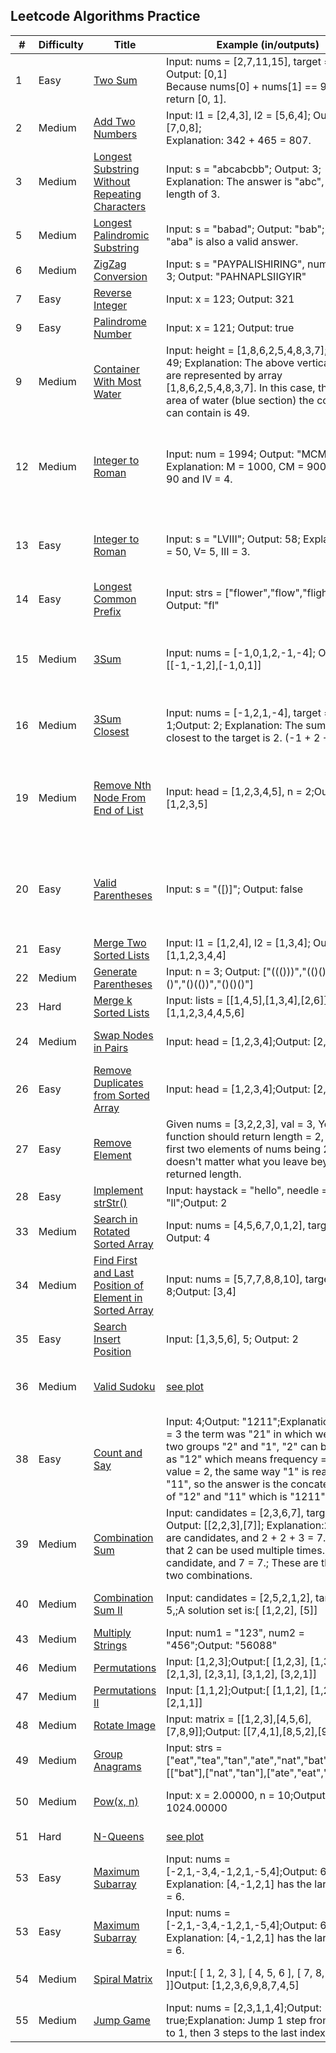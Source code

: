 ## Leetcode Algorithms Practice



| # | Difficulty | Title |  Example (in/outputs)  |  Solution  |  Plot  |
|---| ---------- | ----- | ---------------------- | ---------- | ------ |
|1|Easy|[Two Sum](https://leetcode.com/problems/two-sum/) | Input: nums = [2,7,11,15], target = 9; Output: [0,1] <br> Because nums[0] + nums[1] == 9, we return [0, 1].| [Python (Hashmap)](two_sum_hash.py)||
|2|Medium|[Add Two Numbers](https://leetcode.com/problems/add-two-numbers/) | Input: l1 = [2,4,3], l2 = [5,6,4]; Output: [7,0,8]; <br> Explanation: 342 + 465 = 807.| [Python (2 pointers for each input linked list, remember to take care of reminders)](add_two_numbers.py)||
|3|Medium|[Longest Substring Without Repeating Characters](https://leetcode.com/problems/longest-substring-without-repeating-characters/) | Input: s = "abcabcbb"; Output: 3; <br> Explanation: The answer is "abc", with the length of 3.| [Python (2 pointers both start from index 0)](longest_substring_without_repeating_characters.py)||
|5|Medium|[Longest Palindromic Substring](https://leetcode.com/problems/longest-palindromic-substring/) | Input: s = "babad"; Output: "bab"; Note: "aba" is also a valid answer.| [Python (1 iteration thru the string with helper function to find max substr at each position)](longest_palindromic_substring.py)||
|6|Medium|[ZigZag Conversion](https://leetcode.com/problems/zigzag-conversion/) | Input: s = "PAYPALISHIRING", numRows = 3; Output: "PAHNAPLSIIGYIR" | [Python (first figure out interval from number of rows)](zigzag_conversion.py)|[plot](photos/zigzag.png)|
|7|Easy|[Reverse Integer](https://leetcode.com/problems/reverse-integer/) | Input: x = 123; Output: 321 | [Python (x mode 10 & Floor division, and remember to deal with negative number)](reverse_integer.py)||
|9|Easy|[Palindrome Number](https://leetcode.com/problems/palindrome-number/) | Input: x = 121; Output: true | [Python (similar to 7 Reverse Integer)](palindrome_number.py)||
|9|Medium|[Container With Most Water](https://leetcode.com/problems/container-with-most-water/) | Input: height = [1,8,6,2,5,4,8,3,7]; Output: 49; Explanation: The above vertical lines are represented by array [1,8,6,2,5,4,8,3,7]. In this case, the max area of water (blue section) the container can contain is 49. | [Python (2 pointers starting from left and right, calculate and find max area)](container_with_most_water.py)|[plot](photos/container_most_water.png)|
|12|Medium|[Integer to Roman](https://leetcode.com/problems/integer-to-roman/) | Input: num = 1994; Output: "MCMXCIV"; Explanation: M = 1000, CM = 900, XC = 90 and IV = 4.| [Python (Given basic mapping (two arrays 1 integers 1 roman, ascending sorted), loop over integers mapping from largest to smallest, and if input number is larger than mapping, subtract the int mapping, and append corresponding roman character)](integer_to_roman.py)||
|13|Easy|[Integer to Roman](https://leetcode.com/problems/roman-to-integer/) | Input: s = "LVIII"; Output: 58; Explanation: L = 50, V= 5, III = 3.| [Python (loop thru input roman from right to left, create a maxdigit var, and for each mapped int check if it is bigger than maxdigit, if so add int to result sum if not subtract it from sum)](roman_to_integer.py)||
|14|Easy|[Longest Common Prefix](https://leetcode.com/problems/longest-common-prefix/) | Input: strs = ["flower","flow","flight"]; Output: "fl"| [Python (2 loops, loop over first word, within that loop over the array, and check if char is the same)](longest_common_prefix.py)||
|15|Medium|[3Sum](https://leetcode.com/problems/3sum/) | Input: nums = [-1,0,1,2,-1,-4]; Output: [[-1,-1,2],[-1,0,1]]| [Python (sort array, 3 loops, t loops over array, then 2 other indexes, i and j start from right side of t and end of array, move i and j close to the middle and trying to get sum zero.  remember to deal with same consecutive values.)](3sum.py)||
|16|Medium|[3Sum Closest](https://leetcode.com/problems/3sum-closest/) | Input: nums = [-1,2,1,-4], target = 1;Output: 2; Explanation: The sum that is closest to the target is 2. (-1 + 2 + 1 = 2).| [Python (similar to 15 3sum, with small difference in comparison condition (compare abs difference of sum and target with a placeholder sum ))](3sum.py)||
|19|Medium|[Remove Nth Node From End of List](https://leetcode.com/problems/remove-nth-node-from-end-of-list/) | Input: head = [1,2,3,4,5], n = 2;Output: [1,2,3,5]| [Python (fast and slow pointers, the fast pointer first move to the nth node so that there is n steps between fast and slow, and then move both fast and slow until fast reaches the end. Need to deal with corner case when list is shorter than expected)](remove_nth_node_from_end_of_list.py)||
|20|Easy|[Valid Parentheses](https://leetcode.com/problems/valid-parentheses/) | Input: s = "([)]"; Output: false| [Python (use hashmap  that is reversed parenthesizes pairs and a stack that temporarily stores one element (when looping over the input str), check if current element in hashmap, if so compare stack.pop() with the corresponding value in Hashmap)](valid_parentheses.py)||
|21|Easy|[Merge Two Sorted Lists](https://leetcode.com/problems/merge-two-sorted-lists/) | Input: l1 = [1,2,4], l2 = [1,3,4]; Output: [1,1,2,3,4,4]| [Python (2 pointers and compare values)](merge_two_sorted_lists.py)||
|22|Medium|[Generate Parentheses](https://leetcode.com/problems/generate-parentheses/) | Input: n = 3; Output: ["((()))","(()())","(())()","()(())","()()()"]| [Python (dfs)](generate_parentheses.py)|[plot](photos/gen_paren.png)|
|23|Hard|[Merge k Sorted Lists](https://leetcode.com/problems/merge-k-sorted-lists/) | Input: lists = [[1,4,5],[1,3,4],[2,6]]; Output: [1,1,2,3,4,4,5,6]| [Python (heapq, this solution only passes in python2)](merge_k_sorted_lists.py)||
|24|Medium|[Swap Nodes in Pairs](https://leetcode.com/problems/swap-nodes-in-pairs/) | Input: head = [1,2,3,4];Output: [2,1,4,3]| [Python (Needs to be clear on linked list manipulations (how nodes swapping happens))](swap_nodes_in_pairs.py)||
|26|Easy|[Remove Duplicates from Sorted Array](https://leetcode.com/problems/remove-duplicates-from-sorted-array/) | Input: head = [1,2,3,4];Output: [2,1,4,3]| [Python (iterate over the list, and set a global var to compare with ))](remove_duplicates_from_sorted_array.py)||
|27|Easy|[Remove Element](https://leetcode.com/problems/remove-element/) | Given nums = [3,2,2,3], val = 3, Your function should return length = 2, with the first two elements of nums being 2.It doesn't matter what you leave beyond the returned length.| [Python](remove_element.py)||
|28|Easy|[Implement strStr()](https://leetcode.com/problems/implement-strstr/) | Input: haystack = "hello", needle = "ll";Output: 2| [Python](implement_strstr.py)||
|33|Medium|[Search in Rotated Sorted Array](https://leetcode.com/problems/search-in-rotated-sorted-array/) | Input: nums = [4,5,6,7,0,1,2], target = 0; Output: 4| [Python (binary search with more complicated conditions to make decisions)](search_in_rotated_sorted_array.py)||
|34|Medium|[Find First and Last Position of Element in Sorted Array](https://leetcode.com/problems/find-first-and-last-position-of-element-in-sorted-array/) | Input: nums = [5,7,7,8,8,10], target = 8;Output: [3,4]| [Python (2 binary searches to find higher bound and lower bound)](find_first_and_last_position_of_element_in_sorted_array.py)||
|35|Easy|[Search Insert Position](https://leetcode.com/problems/search-insert-position/) | Input: [1,3,5,6], 5; Output: 2| [Python ( binary search)](search_insert_position.py)||
|36|Medium|[Valid Sudoku](https://leetcode.com/problems/valid-sudoku/) |[see plot](photos/valid_sudoku.png)| [Python (2 loops over cols and rows, to check each populated cell with helper function that checks 3 conditions, row, col, and 3x3 box on duplicated values)](valid_sudoku.py)|[plot](photos/valid_sudoku.png)|
|38|Easy|[Count and Say](https://leetcode.com/problems/count-and-say/) |Input: 4;Output: "1211";Explanation: For n = 3 the term was "21" in which we have two groups "2" and "1", "2" can be read as "12" which means frequency = 1 and value = 2, the same way "1" is read as "11", so the answer is the concatenation of "12" and "11" which is "1211".| [Python (use a trick via itertools.groupby, e.g. [(k,list(g)) for k, g in itertools.groupby('AAAABBBCCDAABBB')] ---> `[('A', ['A', 'A', 'A', 'A']), ('B', ['B', 'B', 'B']), ('C', ['C', 'C']), ('D', ['D']), ('A', ['A', 'A']), ('B', ['B', 'B', 'B'])]`)](count_and_say.py)||
|39|Medium|[Combination Sum](https://leetcode.com/problems/combination-sum/) |Input: candidates = [2,3,6,7], target = 7; Output: [[2,2,3],[7]]; Explanation:2 and 3 are candidates, and 2 + 2 + 3 = 7. Note that 2 can be used multiple times.; 7 is a candidate, and 7 = 7.; These are the only two combinations.| [Python (dfs)](combination_sum.py)|[plot](photos/combination_sum.png)|
|40|Medium|[Combination Sum II](https://leetcode.com/problems/combination-sum-ii/) |Input: candidates = [2,5,2,1,2], target = 5,;A solution set is:[  [1,2,2],  [5]]| [Python (dfs with one more condition checks if current values is the same as the previous)](combination_sum_ii.py)||
|43|Medium|[Multiply Strings](https://leetcode.com/problems/multiply-strings/) |Input: num1 = "123", num2 = "456";Output: "56088"| [Python (replicate rule of multiplication on multi-digit numbers with 2 arrays)](multiply_strings.py)||
|46|Medium|[Permutations](https://leetcode.com/problems/permutations/) |Input: [1,2,3];Output:[  [1,2,3],  [1,3,2],  [2,1,3],  [2,3,1],  [3,1,2],  [3,2,1]]| [Python (dfs)](permutations.py)|[plot](photos/permutations.png)|
|47|Medium|[Permutations II](https://leetcode.com/problems/permutations-ii/) |Input: [1,1,2];Output:[  [1,1,2],  [1,2,1],  [2,1,1]]| [Python (dfs additional check {if nums[i] == previousNum: continue})](permutations_ii.py)||
|48|Medium|[Rotate Image](https://leetcode.com/problems/rotate-image/) |Input: matrix = [[1,2,3],[4,5,6],[7,8,9]];Output: [[7,4,1],[8,5,2],[9,6,3]]| [Python (2 steps, 1st flip columns to rows, 2nd reverse each row)](rotate_image.py)|[plot](photos/rotate_image.png)|
|49|Medium|[Group Anagrams](https://leetcode.com/problems/group-anagrams/) |Input: strs = ["eat","tea","tan","ate","nat","bat"];Output: [["bat"],["nat","tan"],["ate","eat","tea"]]| [Python (use collections.defaultdict(list))](group_anagrams.py)||
|50|Medium|[Pow(x, n)](https://leetcode.com/problems/powx-n/) |Input: x = 2.00000, n = 10;Output: 1024.00000| [Python (keep on floor division with 2, and deal with corner cases such as negative number, 0, and x or n == 1)](powx_n.py)||
|51|Hard|[N-Queens](https://leetcode.com/problems/n-queens/) |[see plot](photos/queens.png)| [Python (dfs)](n_queens.py)|[see plot](photos/queens.png)|
|53|Easy|[Maximum Subarray](https://leetcode.com/problems/maximum-subarray/) |Input: nums = [-2,1,-3,4,-1,2,1,-5,4];Output: 6; Explanation: [4,-1,2,1] has the largest sum = 6.| [Python (create 2 vars 1) tmp to record previous sum and a 2) totalsum, if tmp < 0 discard and keep on track of MAX totalsum)](maximum_subarray.py)||
|53|Easy|[Maximum Subarray](https://leetcode.com/problems/maximum-subarray/) |Input: nums = [-2,1,-3,4,-1,2,1,-5,4];Output: 6; Explanation: [4,-1,2,1] has the largest sum = 6.| [Python (create 2 vars 1) tmp to record previous sum and a 2) totalsum, if tmp < 0 discard and keep on track of MAX totalsum)](maximum_subarray.py)||
|54|Medium|[Spiral Matrix](https://leetcode.com/problems/spiral-matrix/) |Input:[ [ 1, 2, 3 ], [ 4, 5, 6 ], [ 7, 8, 9 ]]Output: [1,2,3,6,9,8,7,4,5]| [Python (deal with 4 directions 0: go right   1: go down  2: go left  3: go up; if up > down or left > right: return res)](spiral_matrix.py)||
|55|Medium|[Jump Game](https://leetcode.com/problems/jump-game/) |Input: nums = [2,3,1,1,4];Output: true;Explanation: Jump 1 step from index 0 to 1, then 3 steps to the last index.| [Python (deal with 4 directions 0: go right   1: go down  2: go left  3: go up; if up > down or left > right: return res)](jump_game.py)||
